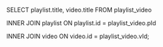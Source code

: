 SELECT playlist.title, video.title FROM playlist_video

INNER JOIN playlist ON playlist.id = playlist_video.pId

INNER JOIN video ON video.id = playlist_video.vId;
